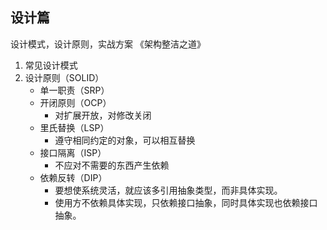 ## 设计篇
设计模式，设计原则，实战方案
《架构整洁之道》

1. 常见设计模式
2. 设计原则（SOLID）
   - 单一职责（SRP）
   - 开闭原则（OCP）
      - 对扩展开放，对修改关闭
   - 里氏替换（LSP）
      - 遵守相同约定的对象，可以相互替换
   - 接口隔离（ISP）
      - 不应对不需要的东西产生依赖
   - 依赖反转（DIP）
      - 要想使系统灵活，就应该多引用抽象类型，而非具体实现。
      - 使用方不依赖具体实现，只依赖接口抽象，同时具体实现也依赖接口抽象。